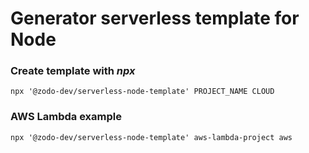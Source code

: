 # Generator serverless template for Node

### Create template with *npx*

```shell
npx '@zodo-dev/serverless-node-template' PROJECT_NAME CLOUD
```

### AWS Lambda example

```shell
npx '@zodo-dev/serverless-node-template' aws-lambda-project aws
```

